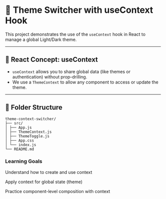 # 🎨 Theme Switcher with useContext Hook

This project demonstrates the use of the `useContext` hook in React to manage a global Light/Dark theme.

---

## 📘 React Concept: useContext

- `useContext` allows you to share global data (like themes or authentication) without prop-drilling.
- We use a `ThemeContext` to allow any component to access or update the theme.

---

## 📁 Folder Structure

```
theme-context-switcher/
├── src/
│ ├── App.js
│ ├── ThemeContext.js
│ ├── ThemeToggle.js
│ ├── App.css
│ └── index.js
└── README.md

```


### Learning Goals
Understand how to create and use context

Apply context for global state (theme)

Practice component-level composition with context